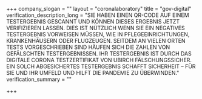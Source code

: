 +++
company_slogan = ""
layout = "coronalaboratory"
title = "gov-digital"
verification_description_long = "SIE HABEN EINEN QR-CODE AUF EINEM TESTERGEBNIS GESCANNT UND KÖNNEN DIESES ERGEBNIS JETZT VERIFIZIEREN LASSEN. DIES IST NÜTZLICH WENN SIE EIN NEGATIVES TESTERGEBNIS VORWEISEN MÜSSEN, WIE IN PFLEGEEINRICHTUNGEN, KRANKENHÄUSERN ODER FLUGZEUGEN. SEITDEM AN VIELEN ORTEN TESTS VORGESCHRIEBEN SIND HÄUFEN SICH DIE ZAHLEN VON GEFÄLSCHTEN TESTERGEBNISSEN. IHR TESTERGEBNIS IST DURCH DAS DIGITALE CORONA TESTZERTIFIKAT VON UBIRCH FÄLSCHUNGSSICHER. EIN SOLCH ABGESICHERTES TESTERGEBNIS SCHAFFT SICHERHEIT – FÜR SIE UND IHR UMFELD UND HILFT DIE PANDEMIE ZU ÜBERWINDEN."
verification_summary = ""

+++
